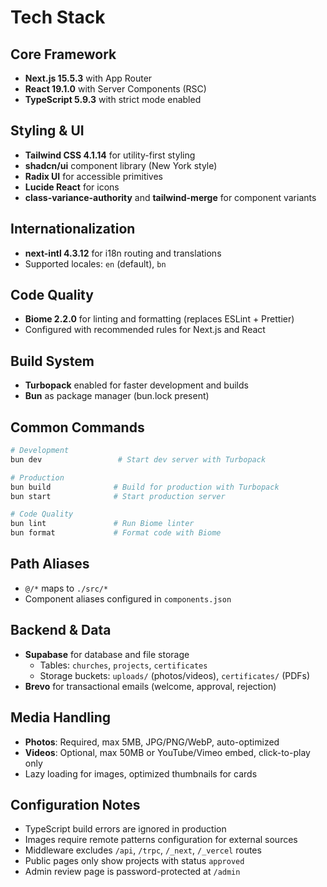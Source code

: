# Tech Stack

## Core Framework

- **Next.js 15.5.3** with App Router
- **React 19.1.0** with Server Components (RSC)
- **TypeScript 5.9.3** with strict mode enabled

## Styling & UI

- **Tailwind CSS 4.1.14** for utility-first styling
- **shadcn/ui** component library (New York style)
- **Radix UI** for accessible primitives
- **Lucide React** for icons
- **class-variance-authority** and **tailwind-merge** for component variants

## Internationalization

- **next-intl 4.3.12** for i18n routing and translations
- Supported locales: `en` (default), `bn`

## Code Quality

- **Biome 2.2.0** for linting and formatting (replaces ESLint + Prettier)
- Configured with recommended rules for Next.js and React

## Build System

- **Turbopack** enabled for faster development and builds
- **Bun** as package manager (bun.lock present)

## Common Commands

```bash
# Development
bun dev                 # Start dev server with Turbopack

# Production
bun build              # Build for production with Turbopack
bun start              # Start production server

# Code Quality
bun lint               # Run Biome linter
bun format             # Format code with Biome
```

## Path Aliases

- `@/*` maps to `./src/*`
- Component aliases configured in `components.json`

## Backend & Data

- **Supabase** for database and file storage
  - Tables: `churches`, `projects`, `certificates`
  - Storage buckets: `uploads/` (photos/videos), `certificates/` (PDFs)
- **Brevo** for transactional emails (welcome, approval, rejection)

## Media Handling

- **Photos**: Required, max 5MB, JPG/PNG/WebP, auto-optimized
- **Videos**: Optional, max 50MB or YouTube/Vimeo embed, click-to-play only
- Lazy loading for images, optimized thumbnails for cards

## Configuration Notes

- TypeScript build errors are ignored in production
- Images require remote patterns configuration for external sources
- Middleware excludes `/api`, `/trpc`, `/_next`, `/_vercel` routes
- Public pages only show projects with status `approved`
- Admin review page is password-protected at `/admin`
